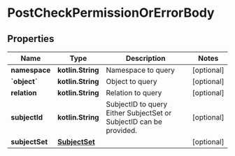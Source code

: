 
# PostCheckPermissionOrErrorBody

## Properties
| Name | Type | Description | Notes |
| ------------ | ------------- | ------------- | ------------- |
| **namespace** | **kotlin.String** | Namespace to query |  [optional] |
| **&#x60;object&#x60;** | **kotlin.String** | Object to query |  [optional] |
| **relation** | **kotlin.String** | Relation to query |  [optional] |
| **subjectId** | **kotlin.String** | SubjectID to query  Either SubjectSet or SubjectID can be provided. |  [optional] |
| **subjectSet** | [**SubjectSet**](SubjectSet.md) |  |  [optional] |



